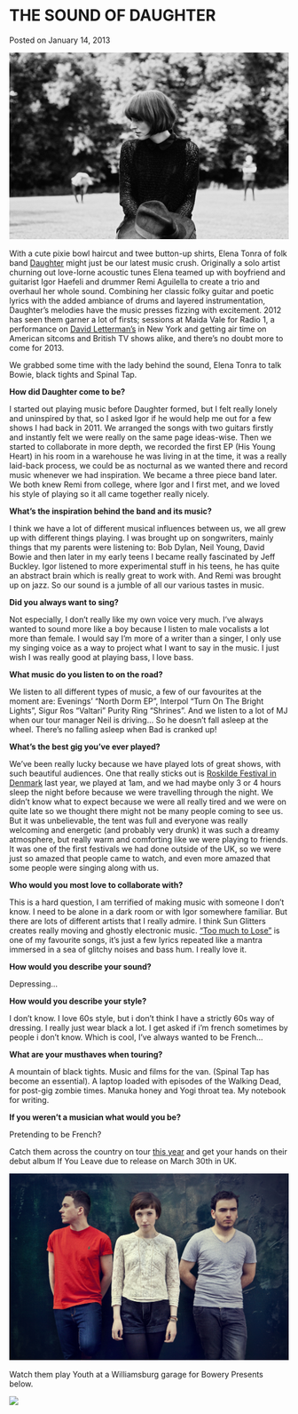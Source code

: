 # THE SOUND OF DAUGHTER
Posted on January 14, 2013 

<img src="/Images/Eliot Lee Hazel/MG_6156.jpg">

With a cute pixie bowl haircut and twee button-up shirts, Elena Tonra of folk band [Daughter](https://ohdaughter.bandcamp.com/) might just be our latest music crush. Originally a solo artist churning out love-lorne acoustic tunes Elena teamed up with boyfriend and guitarist Igor Haefeli and drummer Remi Aguilella to create a trio and overhaul her whole sound. Combining her classic folky guitar and poetic lyrics with the added ambiance of drums and layered instrumentation, Daughter’s melodies have the music presses fizzing with excitement. 2012 has seen them garner a lot of firsts; sessions at Maida Vale for Radio 1, a performance on [David Letterman’s](https://www.youtube.com/watch?v=qdA8Sts4RIY) in New York and getting air time on American sitcoms and British TV shows alike, and there’s no doubt more to come for 2013.

We grabbed some time with the lady behind the sound, Elena Tonra to talk Bowie, black tights and Spinal Tap.

**How did Daughter come to be?**

I started out playing music before Daughter formed, but I felt really lonely and uninspired by that, so I asked Igor if he would help me out for a few shows I had back in 2011. We arranged the songs with two guitars firstly and instantly felt we were really on the same page ideas-wise. Then we started to collaborate in more depth, we recorded the first EP (His Young Heart) in his room in a warehouse he was living in at the time, it was a really laid-back process, we could be as nocturnal as we wanted there and record music whenever we had inspiration. We became a three piece band later. We both knew Remi from college, where Igor and I first met, and we loved his style of playing so it all came together really nicely.

**What’s the inspiration behind the band and its music?**

I think we have a lot of different musical influences between us, we all grew up with different things playing. I was brought up on songwriters, mainly things that my parents were listening to: Bob Dylan, Neil Young, David Bowie and then later in my early teens I became really fascinated by Jeff Buckley. Igor listened to more experimental stuff in his teens, he has quite an abstract brain which is really great to work with. And Remi was brought up on jazz. So our sound is a jumble of all our various tastes in music.

**Did you always want to sing?**

Not especially, I don’t really like my own voice very much. I’ve always wanted to sound more like a boy because I listen to male vocalists a lot more than female. I would say I’m more of a writer than a singer, I only use my singing voice as a way to project what I want to say in the music. I just wish I was really good at playing bass, I love bass.

**What music do you listen to on the road?**

We listen to all different types of music, a few of our favourites at the moment are: Evenings’ “North Dorm EP”, Interpol “Turn On The Bright Lights”, Sigur Ros “Valtari” Purity Ring “Shrines”. And we listen to a lot of MJ when our tour manager Neil is driving… So he doesn’t fall asleep at the wheel. There’s no falling asleep when Bad is cranked up!

**What’s the best gig you’ve ever played?**

We’ve been really lucky because we have played lots of great shows, with such beautiful audiences. One that really sticks out is [Roskilde Festival in Denmark](https://www.roskilde-festival.dk/) last year, we played at 1am, and we had maybe only 3 or 4 hours sleep the night before because we were travelling through the night. We didn’t know what to expect because we were all really tired and we were on quite late so we thought there might not be many people coming to see us. But it was unbelievable, the tent was full and everyone was really welcoming and energetic (and probably very drunk) it was such a dreamy atmosphere, but really warm and comforting like we were playing to friends. It was one of the first festivals we had done outside of the UK, so we were just so amazed that people came to watch, and even more amazed that some people were singing along with us.

**Who would you most love to collaborate with?**

This is a hard question, I am terrified of making music with someone I don’t know. I need to be alone in a dark room or with Igor somewhere familiar. But there are lots of different artists that I really admire. I think Sun Glitters creates really moving and ghostly electronic music. [“Too much to Lose”](https://www.youtube.com/watch?v=73UT8qaGlD0) is one of my favourite songs, it’s just a few lyrics repeated like a mantra immersed in a sea of glitchy noises and bass hum. I really love it.

**How would you describe your sound?**

Depressing…

**How would you describe your style?**

I don’t know. I love 60s style, but i don’t think I have a strictly 60s way of dressing. I really just wear black a lot. I get asked if i’m french sometimes by people i don’t know. Which is cool, I’ve always wanted to be French…

**What are your musthaves when touring?**

A mountain of black tights. Music and films for the van. (Spinal Tap has become an essential). A laptop loaded with episodes of the Walking Dead, for post-gig zombie times. Manuka honey and Yogi throat tea. My notebook for writing.

**If you weren’t a musician what would you be?**

Pretending to be French?

Catch them across the country on tour [this year](https://www.songkick.com/artists/201667-daughter) and get your hands on their debut album If You Leave due to release on March 30th in UK.

<img src="/Images/Stacey Hatfield/Photographyby_StaceyHatfield_Daughter_IMG_5782_D_re.jpg">

Watch them play Youth at a Williamsburg garage for Bowery Presents below.

[<img src="https://i.ytimg.com/vi_webp/Sw-x2HKRynY/maxresdefault.webp">](https://www.youtube.com/watch?v=Sw-x2HKRynY)
